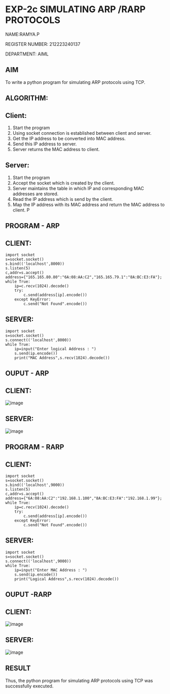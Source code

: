 # EXP-2c                   SIMULATING ARP /RARP PROTOCOLS
NAME:RAMYA.P

REGISTER NUMBER: 212223240137

DEPARTMENT: AIML

## AIM
To write a python program for simulating ARP protocols using TCP.
## ALGORITHM:
## Client:
1. Start the program
2. Using socket connection is established between client and server.
3. Get the IP address to be converted into MAC address.
4. Send this IP address to server.
5. Server returns the MAC address to client.
## Server:
1. Start the program
2. Accept the socket which is created by the client.
3. Server maintains the table in which IP and corresponding MAC addresses are
stored.
4. Read the IP address which is send by the client.
5. Map the IP address with its MAC address and return the MAC address to client.
P
## PROGRAM - ARP
## CLIENT:
```
import socket
s=socket.socket()
s.bind(('localhost',8000))
s.listen(5)
c,addr=s.accept()
address={"165.165.80.80":"6A:08:AA:C2","165.165.79.1":"8A:BC:E3:FA"};
while True:
    ip=c.recv(1024).decode()
    try:
        c.send(address[ip].encode())
    except KeyError:
        c.send("Not Found".encode())
```
## SERVER:
```
import socket
s=socket.socket()
s.connect(('localhost',8000))
while True:
    ip=input("Enter logical Address : ")
    s.send(ip.encode())
    print("MAC Address",s.recv(1024).decode())
```

## OUPUT - ARP
## CLIENT:
![image](https://github.com/23014107/2c.ARP_RARP_PROTOCOLS/assets/151625620/83eb6142-74c1-4dc0-afbd-a7defbe62d94)

## SERVER:
![image](https://github.com/23014107/2c.ARP_RARP_PROTOCOLS/assets/151625620/046558f5-8b0c-4c8f-9797-636aa64e941d)
## PROGRAM - RARP
## CLIENT:
```
import socket
s=socket.socket()
s.bind(('localhost',9000))
s.listen(5)
c,addr=s.accept()
address={"6A:08:AA:C2":"192.168.1.100","8A:BC:E3:FA":"192.168.1.99"};
while True:
    ip=c.recv(1024).decode()
    try:
        c.send(address[ip].encode())
    except KeyError:
        c.send("Not Found".encode())
```

## SERVER:
```
import socket
s=socket.socket()
s.connect(('localhost',9000))
while True:
    ip=input("Enter MAC Address : ")
    s.send(ip.encode())
    print("Logical Address",s.recv(1024).decode())
```
## OUPUT -RARP
## CLIENT:
![image](https://github.com/23014107/2c.ARP_RARP_PROTOCOLS/assets/151625620/60959f33-e982-4f55-9ec2-c824a7adf64e)

## SERVER:
![image](https://github.com/23014107/2c.ARP_RARP_PROTOCOLS/assets/151625620/b1770b46-b787-4f41-8901-276b39c9ea57)

## RESULT
Thus, the python program for simulating ARP protocols using TCP was successfully 
executed.
